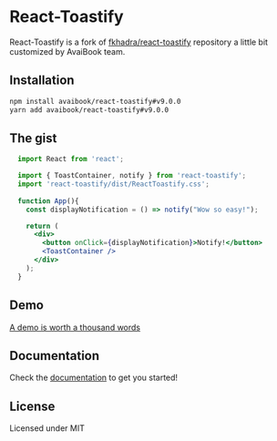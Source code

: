 # React-Toastify

React-Toastify is a fork of [fkhadra/react-toastify](https://github.com/fkhadra/react-toastify) repository a little bit customized by AvaiBook team.

## Installation

```bash
npm install avaibook/react-toastify#v9.0.0
yarn add avaibook/react-toastify#v9.0.0
```

## The gist

```jsx
  import React from 'react';

  import { ToastContainer, notify } from 'react-toastify';
  import 'react-toastify/dist/ReactToastify.css';
  
  function App(){
    const displayNotification = () => notify("Wow so easy!");

    return (
      <div>
        <button onClick={displayNotification}>Notify!</button>
        <ToastContainer />
      </div>
    );
  }
```

## Demo

[A demo is worth a thousand words](https://fkhadra.github.io/react-toastify/introduction)

## Documentation

Check the [documentation](https://fkhadra.github.io/react-toastify/introduction) to get you started!

## License

Licensed under MIT

